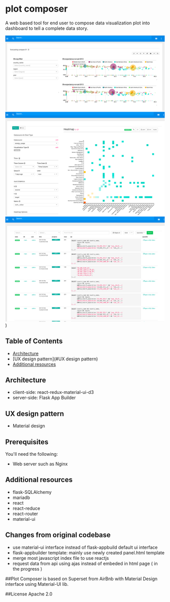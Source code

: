 # plot composer

A web based tool for end user to compose data visualization plot into dashboard to tell a complete data story.

![Compare - Dashboard](/screenshots/plot.composer.dashboard.bubble.compare.png)
![Heatmap data binding - Data and Plot](/screenshots/plot.composer.plot.heatmap.png)
![Define data set - Data Query](/screenshots/plot.composer.sqllab.png))

## Table of Contents

* [Architecture](#Architecture)
* [UX design pattern](#UX design pattern)
* [Additional resources](#additional-resources)

## Architecture 
* client-side: react-redux-material-ui-d3
* server-side: Flask App Builder

## UX design pattern 
* Material design

## Prerequisites
You'll need the following:
* Web server such as Nginx

## Additional resources
* flask-SQLAlchemy
* mariadb 
* react
* react-reduce
* react-router
* material-ui

## Changes from original codebase
* use material-ui interface instead of flask-appbuild default ui interface 
* flask-appbuilder template: mainly use newly created panel.html template
* merge most javascript index file to use reactjs
* request data from api using ajas instead of embeded in html page ( in the progress )

##Plot Composer is based on Superset from AirBnb with Material Design interface using Material-UI lib.

##License
Apache 2.0


